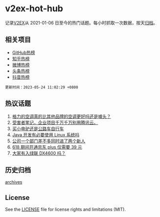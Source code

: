 # v2ex-hot-hub

 记录[V2EX](https://www.v2ex.com/)从 2021-01-06 日至今的热门话题。每小时抓取一次数据，按天[归档](archives)。
 
 ## 相关项目

- [GitHub热榜](https://github.com/it985/github-hot-hub)
- [知乎热榜](https://github.com/it985/zhihu-hot-hub)
- [微博热榜](https://github.com/it985/weibo-hot-hub)
- [头条热榜](https://github.com/it985/toutiao-hot-hub)
- [抖音热榜](https://github.com/it985/douyin-hot-hub)


 `更新时间：2023-05-24 11:02:29 +0800`

## 热议话题

1. [格力的空调真的比其他品牌的空调更好吗还是噱头？](https://www.v2ex.com/t/942307)
1. [受害者笔记，企业项目千万千万别用腾讯云。](https://www.v2ex.com/t/942227)
1. [买小电驴还是公路车自行车](https://www.v2ex.com/t/942189)
1. [Java 开发有必要使用 Linux 系统吗](https://www.v2ex.com/t/942369)
1. [公司一个部门差不多同时进了两个新人](https://www.v2ex.com/t/942310)
1. [618 期间开通京东 plus 仅需要 39 元](https://www.v2ex.com/t/942454)
1. [大家有入绿联 DX4600 吗？](https://www.v2ex.com/t/942203)

## 历史归档

[archives](archives)

## License

See the [LICENSE](LICENSE) file for license rights and limitations (MIT).
